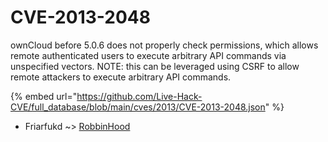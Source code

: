 # CVE-2013-2048

ownCloud before 5.0.6 does not properly check permissions, which allows remote authenticated users to execute arbitrary API commands via unspecified vectors.  NOTE: this can be leveraged using CSRF to allow remote attackers to execute arbitrary API commands.

{% embed url="https://github.com/Live-Hack-CVE/full_database/blob/main/cves/2013/CVE-2013-2048.json" %}


* Friarfukd ~> [RobbinHood](https://www.alice-snow.ru/2013/database/cve-2013-2048/robbinhood-friarfukd)